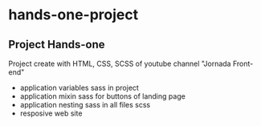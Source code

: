 # hands-one-project

## Project Hands-one

Project create with HTML, CSS, SCSS of youtube channel "Jornada Front-end"

* application variables sass in project
* application mixin sass for buttons of landing page
* application nesting sass in all files scss
* resposive web site